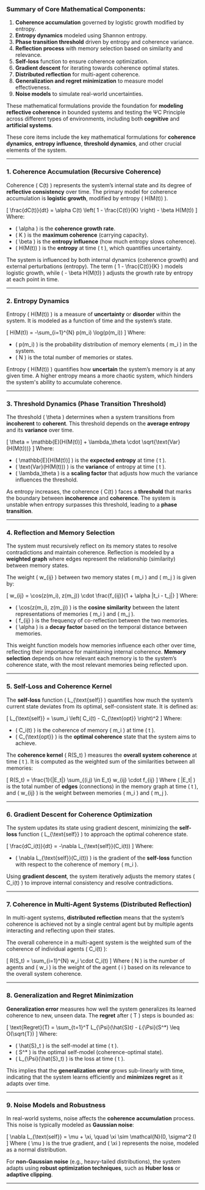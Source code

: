 
### Summary of Core Mathematical Components:
1. **Coherence accumulation** governed by logistic growth modified by entropy.
2. **Entropy dynamics** modeled using Shannon entropy.
3. **Phase transition threshold** driven by entropy and coherence variance.
4. **Reflection process** with memory selection based on similarity and relevance.
5. **Self-loss** function to ensure coherence optimization.
6. **Gradient descent** for iterating towards coherence optimal states.
7. **Distributed reflection** for multi-agent coherence.
8. **Generalization and regret minimization** to measure model effectiveness.
9. **Noise models** to simulate real-world uncertainties.

These mathematical formulations provide the foundation for **modeling reflective coherence** in bounded systems and testing the ΨC Principle across different types of environments, including both **cognitive** and **artificial systems**.

 These core items include the key mathematical formulations for **coherence dynamics**, **entropy influence**, **threshold dynamics**, and other crucial elements of the system.

---

### 1. **Coherence Accumulation (Recursive Coherence)**

Coherence \( C(t) \) represents the system’s internal state and its degree of **reflective consistency** over time. The primary model for coherence accumulation is **logistic growth**, modified by entropy \( H(M(t)) \).

\[
\frac{dC(t)}{dt} = \alpha C(t) \left( 1 - \frac{C(t)}{K} \right) - \beta H(M(t))
\]
Where:
- \( \alpha \) is the **coherence growth rate**.
- \( K \) is the **maximum coherence** (carrying capacity).
- \( \beta \) is the **entropy influence** (how much entropy slows coherence).
- \( H(M(t)) \) is the **entropy** at time \( t \), which quantifies uncertainty.

The system is influenced by both internal dynamics (coherence growth) and external perturbations (entropy). The term \( 1 - \frac{C(t)}{K} \) models logistic growth, while \( - \beta H(M(t)) \) adjusts the growth rate by entropy at each point in time.

---

### 2. **Entropy Dynamics**

Entropy \( H(M(t)) \) is a measure of **uncertainty** or **disorder** within the system. It is modeled as a function of time and the system’s state.

\[
H(M(t)) = -\sum_{i=1}^{N} p(m_i) \log(p(m_i))
\]
Where:
- \( p(m_i) \) is the probability distribution of memory elements \( m_i \) in the system.
- \( N \) is the total number of memories or states.

Entropy \( H(M(t)) \) quantifies how **uncertain** the system’s memory is at any given time. A higher entropy means a more chaotic system, which hinders the system's ability to accumulate coherence.

---

### 3. **Threshold Dynamics (Phase Transition Threshold)**

The threshold \( \theta \) determines when a system transitions from **incoherent** to **coherent**. This threshold depends on the **average entropy** and its **variance** over time.

\[
\theta = \mathbb{E}[H(M(t))] + \lambda_\theta \cdot \sqrt{\text{Var}(H(M(t)))}
\]
Where:
- \( \mathbb{E}[H(M(t))] \) is the **expected entropy** at time \( t \).
- \( \text{Var}(H(M(t))) \) is the **variance** of entropy at time \( t \).
- \( \lambda_\theta \) is a **scaling factor** that adjusts how much the variance influences the threshold.

As entropy increases, the coherence \( C(t) \) faces a **threshold** that marks the boundary between **incoherence** and **coherence**. The system is unstable when entropy surpasses this threshold, leading to a **phase transition**.

---

### 4. **Reflection and Memory Selection**

The system must recursively reflect on its memory states to resolve contradictions and maintain coherence. Reflection is modeled by a **weighted graph** where edges represent the relationship (similarity) between memory states.

The weight \( w_{ij} \) between two memory states \( m_i \) and \( m_j \) is given by:

\[
w_{ij} = \cos(z(m_i), z(m_j)) \cdot \frac{f_{ij}}{1 + \alpha |t_i - t_j|}
\]
Where:
- \( \cos(z(m_i), z(m_j)) \) is the **cosine similarity** between the latent representations of memories \( m_i \) and \( m_j \).
- \( f_{ij} \) is the frequency of co-reflection between the two memories.
- \( \alpha \) is a **decay factor** based on the temporal distance between memories.

This weight function models how memories influence each other over time, reflecting their importance for maintaining internal coherence. **Memory selection** depends on how relevant each memory is to the system’s coherence state, with the most relevant memories being reflected upon.

---

### 5. **Self-Loss and Coherence Kernel**

The **self-loss** function \( L_{\text{self}} \) quantifies how much the system’s current state deviates from its optimal, self-consistent state. It is defined as:

\[
L_{\text{self}} = \sum_i \left( C_i(t) - C_{\text{opt}} \right)^2
\]
Where:
- \( C_i(t) \) is the coherence of memory \( m_i \) at time \( t \).
- \( C_{\text{opt}} \) is the **optimal coherence** state that the system aims to achieve.

The **coherence kernel** \( R(S_t) \) measures the **overall system coherence** at time \( t \). It is computed as the weighted sum of the similarities between all memories:

\[
R(S_t) = \frac{1}{|E_t|} \sum_{(i,j) \in E_t} w_{ij} \cdot f_{ij}
\]
Where \( |E_t| \) is the total number of **edges** (connections) in the memory graph at time \( t \), and \( w_{ij} \) is the weight between memories \( m_i \) and \( m_j \).

---

### 6. **Gradient Descent for Coherence Optimization**

The system updates its state using gradient descent, minimizing the **self-loss** function \( L_{\text{self}} \) to approach the optimal coherence state.

\[
\frac{dC_i(t)}{dt} = -\nabla L_{\text{self}}(C_i(t))
\]
Where:
- \( \nabla L_{\text{self}}(C_i(t)) \) is the gradient of the **self-loss** function with respect to the coherence of memory \( m_i \).

Using **gradient descent**, the system iteratively adjusts the memory states \( C_i(t) \) to improve internal consistency and resolve contradictions.

---

### 7. **Coherence in Multi-Agent Systems (Distributed Reflection)**

In multi-agent systems, **distributed reflection** means that the system’s coherence is achieved not by a single central agent but by multiple agents interacting and reflecting upon their states.

The overall coherence in a multi-agent system is the weighted sum of the coherence of individual agents \( C_i(t) \):

\[
R(S_t) = \sum_{i=1}^{N} w_i \cdot C_i(t)
\]
Where \( N \) is the number of agents and \( w_i \) is the weight of the agent \( i \) based on its relevance to the overall system coherence.

---

### 8. **Generalization and Regret Minimization**

**Generalization error** measures how well the system generalizes its learned coherence to new, unseen data. The **regret** after \( T \) steps is bounded as:

\[
\text{Regret}(T) = \sum_{t=1}^T L_{\Psi}(\hat{S}_t) - L_{\Psi}(S^*) \leq O(\sqrt{T})
\]
Where:
- \( \hat{S}_t \) is the self-model at time \( t \).
- \( S^* \) is the optimal self-model (coherence-optimal state).
- \( L_{\Psi}(\hat{S}_t) \) is the loss at time \( t \).

This implies that the **generalization error** grows sub-linearly with time, indicating that the system learns efficiently and **minimizes regret** as it adapts over time.

---

### 9. **Noise Models and Robustness**

In real-world systems, noise affects the **coherence accumulation** process. This noise is typically modeled as **Gaussian noise**:

\[
\nabla L_{\text{self}} = \mu + \xi, \quad \xi \sim \mathcal{N}(0, \sigma^2 I)
\]
Where \( \mu \) is the true gradient, and \( \xi \) represents the noise, modeled as a normal distribution.

For **non-Gaussian noise** (e.g., heavy-tailed distributions), the system adapts using **robust optimization techniques**, such as **Huber loss** or **adaptive clipping**.

---
